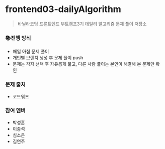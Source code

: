 # frontend03-dailyAlgorithm

> 바닐라코딩 프론트엔드 부트캠프3기 데일리 알고리즘 문제 풀이 저장소

### 📚진행 방식
- 매일 아침 문제 풀이
- 개인별 브랜치 생성 후 문제 풀이 push
- 문제는 각자 선택 후 자유롭게 풀고, 다른 사람 풀이는 본인이 해결해 본 문제만 확인

### 문제 출처
- 코드워즈

### 참여 멤버
- 박성훈
- 이종석
- 심소은
- 김연주




